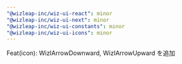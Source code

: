 ```yaml
---
"@wizleap-inc/wiz-ui-react": minor
"@wizleap-inc/wiz-ui-next": minor
"@wizleap-inc/wiz-ui-constants": minor
"@wizleap-inc/wiz-ui-icons": minor
---
```


Feat(icon): WizIArrowDownward, WizIArrowUpward を追加
